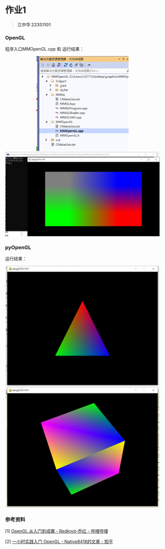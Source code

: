 # 作业1
> **江中华 22351101**

### OpenGL

程序入口MMOpenGL.cpp 和 运行结果：
<div  align="center"> 
<img src="./img/openGL_cpp_file.jpg/" width="300" />
<img src="./img/openGL_cpp.png/" width="600" />
</div>

### pyOpenGL

运行结果：
<div  align="center"> 
<img src="./img/triangle.jpg/" width="500" />
<img src="./img/cube.jpg/" width="500" /><br/>
</div>

### 参考资料

[1] [OpenGL 从入门到成魔 - Redknot-乔红 - 哔哩哔哩](https://space.bilibili.com/38154792/channel/seriesdetail?sid=1471599)

[2] [一小时实践入门 OpenGL - Native8418的文章 - 知乎](https://zhuanlan.zhihu.com/p/644395075)

